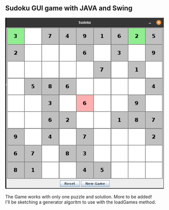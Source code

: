 ## Sudoku GUI game with JAVA and Swing


![Sudoku Game Screenshot](src/images/Screenshot.png)

The Game works with only one puzzle and solution. More to be added!</br>
I'll be sketching a generator algoritm to use with the loadGames method. 
